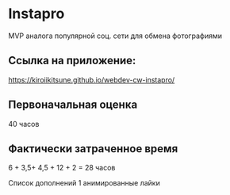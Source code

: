 # Instapro

MVP аналога популярной соц. сети для обмена фотографиями

## Ссылка на приложение:

https://kiroiikitsune.github.io/webdev-cw-instapro/

## Первоначальная оценка

40 часов

## Фактически затраченное время

6 + 3,5+ 4,5 + 12 + 2 = 28 часов

Список дополнений 1 анимированные лайки
